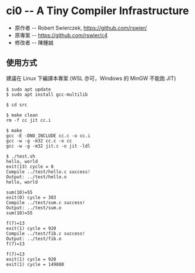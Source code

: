 # ci0 -- A Tiny Compiler Infrastructure

* 原作者 -- Robert Swierczek, https://github.com/rswier/
* 原專案 -- https://github.com/rswier/c4
* 修改者 -- 陳鍾誠

## 使用方式

建議在 Linux 下編譯本專案 (WSL 亦可，Windows 的 MinGW 不能跑 JIT)

```
$ sudo apt update
$ sudo apt install gcc-multilib

$ cd src

$ make clean
rm -f cc jit cc.i

$ make
gcc -E -DNO_INCLUDE cc.c -o cc.i
gcc -w -g -m32 cc.c -o cc
gcc -w -g -m32 jit.c -o jit -ldl

$ ./test.sh
hello, world
exit(13) cycle = 8
Compile ../test/hello.c success!
Output: ../test/hello.o
hello, world

sum(10)=55
exit(0) cycle = 303
Compile ../test/sum.c success!
Output: ../test/sum.o
sum(10)=55

f(7)=13
exit(1) cycle = 920
Compile ../test/fib.c success!
Output: ../test/fib.o
f(7)=13

f(7)=13
exit(1) cycle = 920
exit(1) cycle = 149880
```

